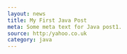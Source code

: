 ```yaml
---
layout: news
title: My First Java Post
meta: Some meta text for Java post1.
source: http:/yahoo.co.uk
category: java
---
```


